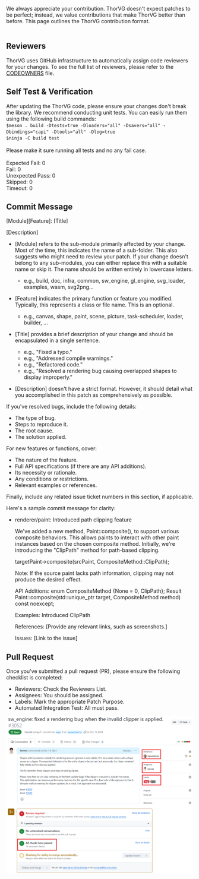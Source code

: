 We always appreciate your contribution. ThorVG doesn't expect patches to be perfect; instead, we value contributions that make ThorVG better than before. This page outlines the ThorVG contribution format.<br />
<br />
## Reviewers
ThorVG uses GitHub infrastructure to automatically assign code reviewers for your changes. To see the full list of reviewers, please refer to the [CODEOWNERS](https://github.com/thorvg/thorvg/blob/main/CODEOWNERS) file.
<br />

## Self Test & Verification
After updating the ThorVG code, please ensure your changes don't break the library. We recommend conducting unit tests. You can easily run them using the following build commands:
<br/>
`
$meson . build -Dtests=true -Dloaders="all" -Dsavers="all" -Dbindings="capi" -Dtools="all" -Dlog=true
`
<br />
`
$ninja -C build test
`
<br/>
<br/>
Please make it sure running all tests and no any fail case.<br/>
<br/>
Expected Fail:      0<br/>
Fail:               0<br/>
Unexpected Pass:    0<br/>
Skipped:            0<br/>
Timeout:            0<br/>

## Commit Message
[Module][Feature]: [Title]

[Description]

- [Module] refers to the sub-module primarily affected by your change. Most of the time, this indicates the name of a sub-folder.
This also suggests who might need to review your patch.
If your change doesn't belong to any sub-modules, you can either replace this with a suitable name or skip it.
The name should be written entirely in lowercase letters.
  - e.g., build, doc, infra, common, sw_engine, gl_engine, svg_loader, examples, wasm, svg2png...

- [Feature] indicates the primary function or feature you modified. Typically, this represents a class or file name.
This is an optional.
  - e.g., canvas, shape, paint, scene, picture, task-scheduler, loader, builder, ...

- [Title] provides a brief description of your change and should be encapsulated in a single sentence.
  - e.g., "Fixed a typo."
  - e.g., "Addressed compile warnings."
  - e.g., "Refactored code."
  - e.g., "Resolved a rendering bug causing overlapped shapes to display improperly."

- [Description] doesn't have a strict format. However, it should detail what you accomplished in this patch as comprehensively as possible.

 If you've resolved bugs, include the following details:
  - The type of bug.
  - Steps to reproduce it.
  - The root cause.
  - The solution applied.

  For new features or functions, cover:
  - The nature of the feature.
  - Full API specifications (if there are any API additions).
  - Its necessity or rationale.
  - Any conditions or restrictions.
  - Relevant examples or references.

 Finally, include any related issue ticket numbers in this section, if applicable.


Here's a sample commit message for clarity:

- renderer/paint: Introduced path clipping feature

  We've added a new method, Paint::composite(), to support various composite behaviors. This allows paints to interact with other paint instances based on the chosen composite method. Initially, we're introducing the "ClipPath" method for path-based clipping.

  targetPaint->composite(srcPaint, CompositeMethod::ClipPath);

  Note: If the source paint lacks path information, clipping may not produce the desired effect.

  API Additions:
  enum CompositeMethod {None = 0, ClipPath};
  Result Paint::composite(std::unique_ptr<Paint> target, CompositeMethod method) const noexcept;

  Examples: Introduced ClipPath

  References: [Provide any relevant links, such as screenshots.]

  Issues: [Link to the issue]

## Pull Request

Once you've submitted a pull request (PR), please ensure the following checklist is completed:
- Reviewers: Check the Reviewers List.
- Assignees: You should be assigned.
- Labels: Mark the appropriate Patch Purpose.
- Automated Integration Test: All must pass.
<p align="center"><img width="1000" height="auto" src="https://github.com/thorvg/thorvg/blob/main/res/contribution.png"></p>
